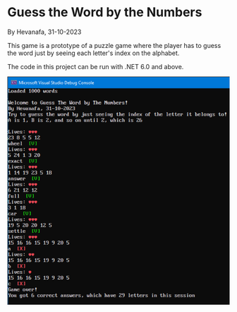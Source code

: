 # Guess the Word by the Numbers

By Hevanafa, 31-10-2023

This game is a prototype of a puzzle game where the player has to guess the word just by seeing each letter's index on the alphabet.

The code in this project can be run with .NET 6.0 and above.

![](./preview.png)
